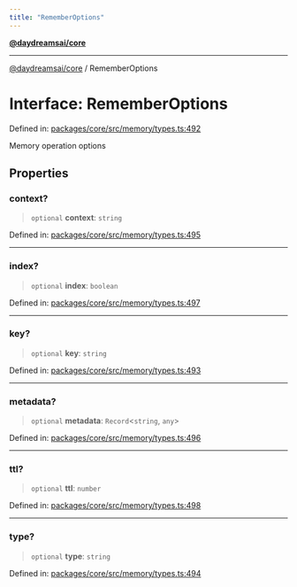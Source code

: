 ```yaml
---
title: "RememberOptions"
---
```


[**@daydreamsai/core**](./api-reference.md)

***

[@daydreamsai/core](./api-reference.md) / RememberOptions

# Interface: RememberOptions

Defined in: [packages/core/src/memory/types.ts:492](https://github.com/dojoengine/daydreams/blob/877d54c3d7a1ffa2e1fe799ae3402216c969af05/packages/core/src/memory/types.ts#L492)

Memory operation options

## Properties

### context?

> `optional` **context**: `string`

Defined in: [packages/core/src/memory/types.ts:495](https://github.com/dojoengine/daydreams/blob/877d54c3d7a1ffa2e1fe799ae3402216c969af05/packages/core/src/memory/types.ts#L495)

***

### index?

> `optional` **index**: `boolean`

Defined in: [packages/core/src/memory/types.ts:497](https://github.com/dojoengine/daydreams/blob/877d54c3d7a1ffa2e1fe799ae3402216c969af05/packages/core/src/memory/types.ts#L497)

***

### key?

> `optional` **key**: `string`

Defined in: [packages/core/src/memory/types.ts:493](https://github.com/dojoengine/daydreams/blob/877d54c3d7a1ffa2e1fe799ae3402216c969af05/packages/core/src/memory/types.ts#L493)

***

### metadata?

> `optional` **metadata**: `Record`\<`string`, `any`\>

Defined in: [packages/core/src/memory/types.ts:496](https://github.com/dojoengine/daydreams/blob/877d54c3d7a1ffa2e1fe799ae3402216c969af05/packages/core/src/memory/types.ts#L496)

***

### ttl?

> `optional` **ttl**: `number`

Defined in: [packages/core/src/memory/types.ts:498](https://github.com/dojoengine/daydreams/blob/877d54c3d7a1ffa2e1fe799ae3402216c969af05/packages/core/src/memory/types.ts#L498)

***

### type?

> `optional` **type**: `string`

Defined in: [packages/core/src/memory/types.ts:494](https://github.com/dojoengine/daydreams/blob/877d54c3d7a1ffa2e1fe799ae3402216c969af05/packages/core/src/memory/types.ts#L494)
